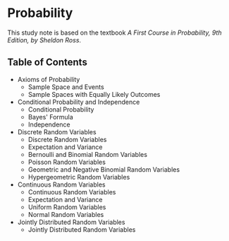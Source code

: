 Probability
===

This study note is based on the textbook *A First Course in Probability, 9th Edition, by Sheldon Ross*.

## Table of Contents
* Axioms of Probability
  * Sample Space and Events
  * Sample Spaces with Equally Likely Outcomes
* Conditional Probability and Independence
  * Conditional Probability
  * Bayes' Formula
  * Independence
* Discrete Random Variables
  * Discrete Random Variables
  * Expectation and Variance
  * Bernoulli and Binomial Random Variables
  * Poisson Random Variables
  * Geometric and Negative Binomial Random Variables
  * Hypergeometric Random Variables
* Continuous Random Variables
  * Continuous Random Variables
  * Expectation and Variance
  * Uniform Random Variables
  * Normal Random Variables
* Jointly Distributed Random Variables
  * Jointly Distributed Random Variables